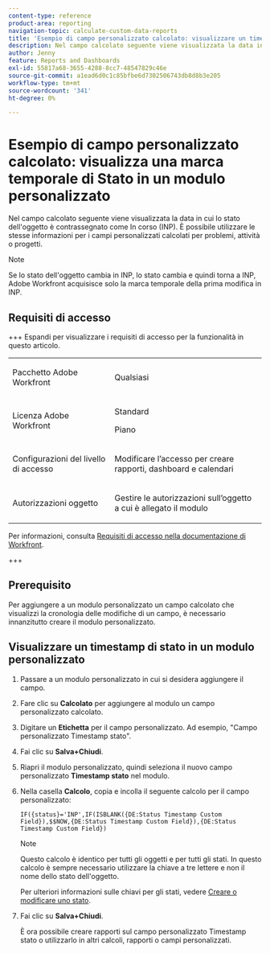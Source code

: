 ```yaml
---
content-type: reference
product-area: reporting
navigation-topic: calculate-custom-data-reports
title: 'Esempio di campo personalizzato calcolato: visualizzare un timestamp di stato in un modulo personalizzato'
description: Nel campo calcolato seguente viene visualizzata la data in cui lo stato dell'oggetto è contrassegnato come In corso (INP). È possibile utilizzare le stesse informazioni per i campi personalizzati calcolati per problemi, attività o progetti.
author: Jenny
feature: Reports and Dashboards
exl-id: 55817a68-3655-4288-8cc7-48547829c46e
source-git-commit: a1ead6d0c1c85bfbe6d7302506743db8d8b3e205
workflow-type: tm+mt
source-wordcount: '341'
ht-degree: 0%

---
```


# Esempio di campo personalizzato calcolato: visualizza una marca temporale di Stato in un modulo personalizzato

Nel campo calcolato seguente viene visualizzata la data in cui lo stato dell&#39;oggetto è contrassegnato come In corso (INP). È possibile utilizzare le stesse informazioni per i campi personalizzati calcolati per problemi, attività o progetti.

>[!NOTE]
>
>Se lo stato dell&#39;oggetto cambia in INP, lo stato cambia e quindi torna a INP, Adobe Workfront acquisisce solo la marca temporale della prima modifica in INP.

## Requisiti di accesso

+++ Espandi per visualizzare i requisiti di accesso per la funzionalità in questo articolo.

<table style="table-layout:auto"> 
 <col> 
 <col> 
 <tbody> 
  <tr> 
   <td> <p>Pacchetto Adobe Workfront</p> </td> 
   <td><p>Qualsiasi</p></td> 
  </tr> 
  <tr> 
   <td> <p>Licenza Adobe Workfront</p> </td> 
   <td>
      <p>Standard</p>
      <p>Piano</p></td>
  </tr> 
  <tr> 
   <td><p>Configurazioni del livello di accesso</p></td> 
   <td> <p>Modificare l’accesso per creare rapporti, dashboard e calendari</p> </td> 
  </tr> 
  <tr> 
   <td> <p>Autorizzazioni oggetto</p> </td> 
   <td> <p>Gestire le autorizzazioni sull’oggetto a cui è allegato il modulo</p></td> 
  </tr> 
 </tbody> 
</table>

Per informazioni, consulta [Requisiti di accesso nella documentazione di Workfront](/help/quicksilver/administration-and-setup/add-users/access-levels-and-object-permissions/access-level-requirements-in-documentation.md).

+++

## Prerequisito

Per aggiungere a un modulo personalizzato un campo calcolato che visualizzi la cronologia delle modifiche di un campo, è necessario innanzitutto creare il modulo personalizzato.

## Visualizzare un timestamp di stato in un modulo personalizzato

1. Passare a un modulo personalizzato in cui si desidera aggiungere il campo.
1. Fare clic su **Calcolato** per aggiungere al modulo un campo personalizzato calcolato.
1. Digitare un **Etichetta** per il campo personalizzato. Ad esempio, &quot;Campo personalizzato Timestamp stato&quot;.
1. Fai clic su **Salva+Chiudi**.
1. Riapri il modulo personalizzato, quindi seleziona il nuovo campo personalizzato **Timestamp stato** nel modulo.
1. Nella casella **Calcolo**, copia e incolla il seguente calcolo per il campo personalizzato:

   ```
   IF({status}='INP',IF(ISBLANK({DE:Status Timestamp Custom Field}),$$NOW,{DE:Status Timestamp Custom Field}),{DE:Status Timestamp Custom Field})  
   ```

   >[!NOTE]
   >
   >Questo calcolo è identico per tutti gli oggetti e per tutti gli stati. In questo calcolo è sempre necessario utilizzare la chiave a tre lettere e non il nome dello stato dell&#39;oggetto.
   >
   >Per ulteriori informazioni sulle chiavi per gli stati, vedere [Creare o modificare uno stato](../../../administration-and-setup/customize-workfront/creating-custom-status-and-priority-labels/create-or-edit-a-status.md).

1. Fai clic su **Salva+Chiudi**.

   È ora possibile creare rapporti sul campo personalizzato Timestamp stato o utilizzarlo in altri calcoli, rapporti o campi personalizzati.
